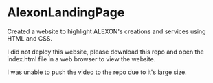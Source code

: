 # AlexonLandingPage

Created a website to highlight ALEXON's creations and services using HTML and CSS.

I did not deploy this website, please download this repo and open the index.html file in a web browser to view the website.

I was unable to push the video to the repo due to it's large size.
